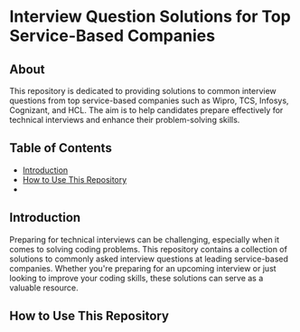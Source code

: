 # Interview Question Solutions for Top Service-Based Companies

## About

This repository is dedicated to providing solutions to common interview questions from top service-based companies such as Wipro, TCS, Infosys, Cognizant, and HCL. The aim is to help candidates prepare effectively for technical interviews and enhance their problem-solving skills.

## Table of Contents

- [Introduction](#introduction)
- [How to Use This Repository](#how-to-use-this-repository)
- 
## Introduction

Preparing for technical interviews can be challenging, especially when it comes to solving coding problems. This repository contains a collection of solutions to commonly asked interview questions at leading service-based companies. Whether you're preparing for an upcoming interview or just looking to improve your coding skills, these solutions can serve as a valuable resource.

## How to Use This Repository
